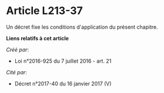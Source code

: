 # Article L213-37

Un décret fixe les conditions d'application du présent chapitre.

**Liens relatifs à cet article**

_Créé par_:

  - Loi n°2016-925 du 7 juillet 2016 - art. 21

_Cité par_:

  - Décret n°2017-40 du 16 janvier 2017 (V)
